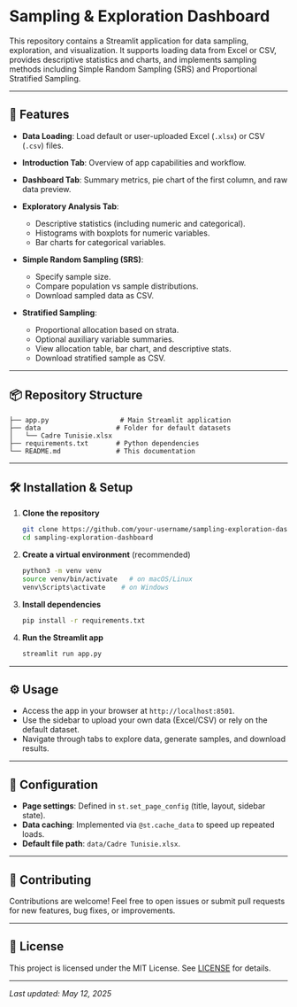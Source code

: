 # Sampling & Exploration Dashboard

This repository contains a Streamlit application for data sampling, exploration, and visualization. It supports loading data from Excel or CSV, provides descriptive statistics and charts, and implements sampling methods including Simple Random Sampling (SRS) and Proportional Stratified Sampling.

---

## 🚀 Features

* **Data Loading**: Load default or user-uploaded Excel (`.xlsx`) or CSV (`.csv`) files.
* **Introduction Tab**: Overview of app capabilities and workflow.
* **Dashboard Tab**: Summary metrics, pie chart of the first column, and raw data preview.
* **Exploratory Analysis Tab**:

  * Descriptive statistics (including numeric and categorical).
  * Histograms with boxplots for numeric variables.
  * Bar charts for categorical variables.
* **Simple Random Sampling (SRS)**:

  * Specify sample size.
  * Compare population vs sample distributions.
  * Download sampled data as CSV.
* **Stratified Sampling**:

  * Proportional allocation based on strata.
  * Optional auxiliary variable summaries.
  * View allocation table, bar chart, and descriptive stats.
  * Download stratified sample as CSV.

---

## 📦 Repository Structure

```plaintext
├── app.py                  # Main Streamlit application
├── data                   # Folder for default datasets
│   └── Cadre Tunisie.xlsx
├── requirements.txt       # Python dependencies
└── README.md              # This documentation
```

---

## 🛠️ Installation & Setup

1. **Clone the repository**

   ```bash
   git clone https://github.com/your-username/sampling-exploration-dashboard.git
   cd sampling-exploration-dashboard
   ```

2. **Create a virtual environment** (recommended)

   ```bash
   python3 -m venv venv
   source venv/bin/activate   # on macOS/Linux
   venv\Scripts\activate    # on Windows
   ```

3. **Install dependencies**

   ```bash
   pip install -r requirements.txt
   ```

4. **Run the Streamlit app**

   ```bash
   streamlit run app.py
   ```

---

## ⚙️ Usage

* Access the app in your browser at `http://localhost:8501`.
* Use the sidebar to upload your own data (Excel/CSV) or rely on the default dataset.
* Navigate through tabs to explore data, generate samples, and download results.

---

## 🔧 Configuration

* **Page settings**: Defined in `st.set_page_config` (title, layout, sidebar state).
* **Data caching**: Implemented via `@st.cache_data` to speed up repeated loads.
* **Default file path**: `data/Cadre Tunisie.xlsx`.

---

## 🙌 Contributing

Contributions are welcome! Feel free to open issues or submit pull requests for new features, bug fixes, or improvements.

---

## 📄 License

This project is licensed under the MIT License. See [LICENSE](LICENSE) for details.

---

*Last updated: May 12, 2025*
